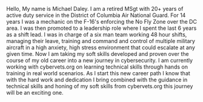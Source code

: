 Hello, My name is Michael Daley. I am a retired MSgt with 20+ years of active duty service in the District of Columbia Air National Guard. For 14 years I was a mechanic on the F-16's enforcing the No Fly Zone over the DC area. I was then promoted to a leadership role where I spent the last 6 years as a shift lead. I was in charge of a six man team working 48 hour shifts, managing their leave, training and command and control of multiple military aircraft in a high anxiety,  high stress environment that could escalate at any given time. Now I am taking my soft skills developed and proven over the course of my old career into a new journey in cybersecurity. I am currently working with cybervets.org on learning technical skills through hands on training in real world scenarios.  As I start this new career path I know that with the hard work and dedication I bring combined with the guidance in technical skills and honing of my soft skills from cybervets.org this journey will be an exciting one.

<!--
**MDaleyJr/MDaleyJr** is a ✨ _special_ ✨ repository because its `README.md` (this file) appears on your GitHub profile.

Here are some ideas to get you started:

- 🔭 I’m currently working on ...
- 🌱 I’m currently learning ...
- 👯 I’m looking to collaborate on ...
- 🤔 I’m looking for help with ...
- 💬 Ask me about ...
- 📫 How to reach me: ...
- 😄 Pronouns: ...
- ⚡ Fun fact: ...
-->
